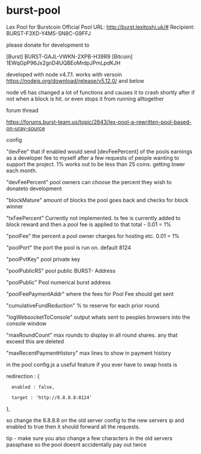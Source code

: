 burst-pool
==========

Lex Pool for Burstcoin
Official Pool URL: http://burst.lexitoshi.uk/#
Recipient: BURST-F3XD-Y4M5-SN8C-G9FFJ

please donate for development to

[Burst] BURST-GAJL-VWKN-2XPB-H39R9
[Bitcoin] 1EWqGpP96Jx2gnD4UQBEoMrdpJPmLpdKJH

developed with node v4.7.1. works with versoin https://nodejs.org/download/release/v5.12.0/ and below

node v6 has changed a lot of functions and causes it to crash shortly after if not when a block is hit. or even stops it from running alltogether

forum thread

https://forums.burst-team.us/topic/2643/lex-pool-a-rewritten-pool-based-on-uray-source

config


"devFee" that if enabled would send [devFeePercent] of the pools earnings as a developer fee to myself after a few requests of people wanting to support the project. 1% works out to be less than 25 coins. getting lower each month.

"devFeePercent" pool owners can choose the percent they wish to donateto development

"blockMature" amount of blocks the pool goes back and checks for block winner

"txFeePercent" Currently not implemented. tx fee is currently added to block reward and then a pool fee is applied to that total - 0.01 = 1%

"poolFee" the percent a pool owner charges for hosting etc. 0.01 = 1%

"poolPort" the port the pool is run on. default 8124

"poolPvtKey" pool private key

"poolPublicRS" pool public BURST- Address

"poolPublic" Pool numerical burst address

"poolFeePaymentAddr" where the fees for Pool Fee should get sent

"cumulativeFundReduction" % to reserve for each prior round.

"logWebsocketToConsole" output whats sent to peoples browsers into the console window

"maxRoundCount" max rounds to display in all round shares. any that exceed this are deleted

"maxRecentPaymentHistory" max lines to show in payment history

 
 
 in the pool config.js a useful feature if you ever have to swap hosts is
 

redirection : {

      enabled : false,
      
      target : 'http://8.8.8.8:8124'
      
  },
  
so change the 8.8.8.8 on the old server config to the new servers ip and enabled to true then it should forward all the requests.

tip - make sure you also change a few characters in the old servers passphase so the pool doesnt accidentally pay out twice
